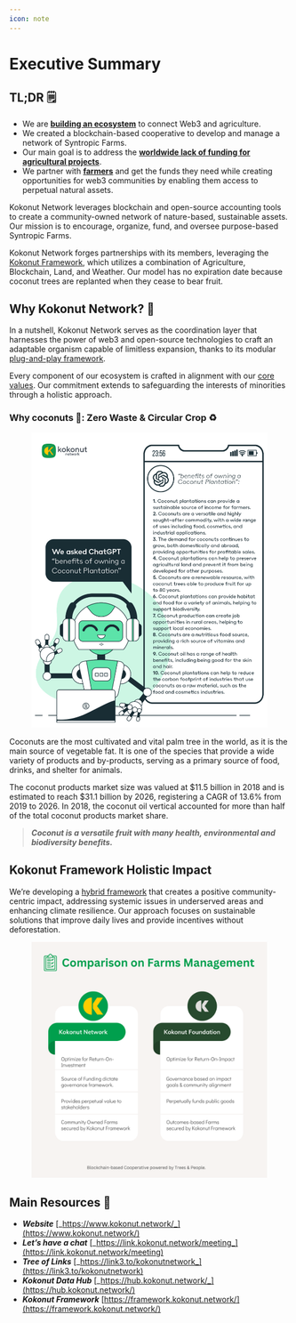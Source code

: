 ```yaml
---
icon: note
---
```


# Executive Summary

## TL;DR 🗒️ <a href="#user-content-tldr" id="user-content-tldr"></a>

* We are [**building an ecosystem**](https://link.kokonut.network/press) to connect Web3 and agriculture.
* We created a blockchain-based cooperative to develop and manage a network of Syntropic Farms.
* Our main goal is to address the [**worldwide lack of funding for agricultural projects**](https://youtu.be/ZjygLVUSq4s).
* We partner with [**farmers**](https://link.kokonut.network/KKN-Seeds-Deck) and get the funds they need while creating opportunities for web3 communities by enabling them access to perpetual natural assets.

Kokonut Network leverages blockchain and open-source accounting tools to create a community-owned network of nature-based, sustainable assets. Our mission is to encourage, organize, fund, and oversee purpose-based Syntropic Farms.&#x20;

Kokonut Network forges partnerships with its members, leveraging the [Kokonut Framework](https://framework.kokonut.network/), which utilizes a combination of Agriculture, Blockchain, Land, and Weather. Our model has no expiration date because coconut trees are replanted when they cease to bear fruit.

## Why Kokonut Network? 🌴

In a nutshell, Kokonut Network serves as the coordination layer that harnesses the power of web3 and open-source technologies to craft an adaptable organism capable of limitless expansion, thanks to its modular [plug-and-play framework](https://framework.kokonut.network/).&#x20;

Every component of our ecosystem is crafted in alignment with our [core values](https://kokonut.network/about). Our commitment extends to safeguarding the interests of minorities through a holistic approach.

### Why coconuts 🥥: Zero Waste & Circular Crop ♻️

<figure><img src="../../.gitbook/assets/e1475bad-4b5b-4456-9894-09bc12e1087a.jpeg" alt=""><figcaption></figcaption></figure>

Coconuts are the most cultivated and vital palm tree in the world, as it is the main source of vegetable fat. It is one of the species that provide a wide variety of products and by-products, serving as a primary source of food, drinks, and shelter for animals.&#x20;

The coconut products market size was valued at $11.5 billion in 2018 and is estimated to reach $31.1 billion by 2026, registering a CAGR of 13.6% from 2019 to 2026. In 2018, the coconut oil vertical accounted for more than half of the total coconut products market share.

> _**Coconut is a versatile fruit with many health, environmental and biodiversity benefits.**_

## Kokonut Framework Holistic Impact <a href="#user-content-kokonut-framework-climate-impact" id="user-content-kokonut-framework-climate-impact"></a>

We’re developing a [hybrid framework](https://framework.kokonut.network/) that creates a positive community-centric impact, addressing systemic issues in underserved areas and enhancing climate resilience. Our approach focuses on sustainable solutions that improve daily lives and provide incentives without deforestation.

<figure><img src="../../.gitbook/assets/Network vs Foundation.png" alt=""><figcaption></figcaption></figure>

## **Main Resources** 🔖 <a href="#user-content-main-resources" id="user-content-main-resources"></a>

* _**Website**_ [_https://www.kokonut.network/_](https://www.kokonut.network/)
* _**Let’s have a chat**_ [_https://link.kokonut.network/meeting_](https://link.kokonut.network/meeting)
* _**Tree of Links**_ [_https://link3.to/kokonutnetwork_](https://link3.to/kokonutnetwork)
* _**Kokonut Data Hub**_ [_https://hub.kokonut.network/_](https://hub.kokonut.network/)
* _**Kokonut Framework**_ [https://framework.kokonut.network/](https://framework.kokonut.network/)
